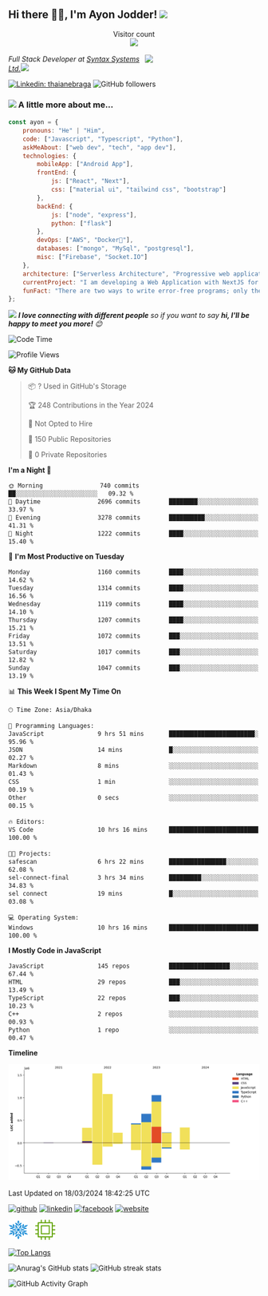
<h2>Hi there 👋🏻, I'm Ayon Jodder! <img src="https://media.giphy.com/media/12oufCB0MyZ1Go/giphy.gif" width="50"></h2>

<p align="center"> 
  Visitor count<br>
  <img src="https://profile-counter.glitch.me/AyonJD/count.svg" />
</p>

<img align='right' src="https://media.giphy.com/media/M9gbBd9nbDrOTu1Mqx/giphy.gif" width="230">
<p><em>Full Stack Developer at <a href="#">Syntax Systems Ltd.</a><img src="https://media.giphy.com/media/WUlplcMpOCEmTGBtBW/giphy.gif" width="30"> 
</em></p>

<!-- ![A MERN Stack Developer](https://raw.githubusercontent.com/AyonJD/AyonJD/main/cover.jpg) -->

[![Linkedin: thaianebraga](https://img.shields.io/badge/-ayon-blue?style=flat-square&logo=Linkedin&logoColor=white&link=https://www.linkedin.com/in/ayon-jodder/)](https://www.linkedin.com/in/ayon-jodder/)
![GitHub followers](https://img.shields.io/github/followers/AyonJD?label=Follow&style=social)

### <img src="https://media.giphy.com/media/VgCDAzcKvsR6OM0uWg/giphy.gif" width="50"> A little more about me... 

```javascript
const ayon = {
    pronouns: "He" | "Him",
    code: ["Javascript", "Typescript", "Python"],
    askMeAbout: ["web dev", "tech", "app dev"],
    technologies: {
        mobileApp: ["Android App"],
        frontEnd: {
            js: ["React", "Next"],
            css: ["material ui", "tailwind css", "bootstrap"]
        },
        backEnd: {
            js: ["node", "express"],
            python: ["flask"]
        },
        devOps: ["AWS", "Docker🐳"],
        databases: ["mongo", "MySql", "postgresql"],
        misc: ["Firebase", "Socket.IO"]
    },
    architecture: ["Serverless Architecture", "Progressive web applications", "Single page applications"],
    currentProject: "I am developing a Web Application with NextJS for Syntax Systems Ltd."
    funFact: "There are two ways to write error-free programs; only the third one works"
};
```
<img src="https://media.giphy.com/media/LnQjpWaON8nhr21vNW/giphy.gif" width="60"> <em><b>I love connecting with different people</b> so if you want to say <b>hi, I'll be happy to meet you more!</b> 😊</em>

<!--START_SECTION:waka-->
![Code Time](http://img.shields.io/badge/Code%20Time-970%20hrs%206%20mins-blue)

![Profile Views](http://img.shields.io/badge/Profile%20Views-0-blue)

**🐱 My GitHub Data** 

> 📦 ? Used in GitHub's Storage 
 > 
> 🏆 248 Contributions in the Year 2024
 > 
> 🚫 Not Opted to Hire
 > 
> 📜 150 Public Repositories 
 > 
> 🔑 0 Private Repositories 
 > 
**I'm a Night 🦉** 

```text
🌞 Morning                740 commits         ██░░░░░░░░░░░░░░░░░░░░░░░   09.32 % 
🌆 Daytime                2696 commits        ████████░░░░░░░░░░░░░░░░░   33.97 % 
🌃 Evening                3278 commits        ██████████░░░░░░░░░░░░░░░   41.31 % 
🌙 Night                  1222 commits        ████░░░░░░░░░░░░░░░░░░░░░   15.40 % 
```
📅 **I'm Most Productive on Tuesday** 

```text
Monday                   1160 commits        ████░░░░░░░░░░░░░░░░░░░░░   14.62 % 
Tuesday                  1314 commits        ████░░░░░░░░░░░░░░░░░░░░░   16.56 % 
Wednesday                1119 commits        ████░░░░░░░░░░░░░░░░░░░░░   14.10 % 
Thursday                 1207 commits        ████░░░░░░░░░░░░░░░░░░░░░   15.21 % 
Friday                   1072 commits        ███░░░░░░░░░░░░░░░░░░░░░░   13.51 % 
Saturday                 1017 commits        ███░░░░░░░░░░░░░░░░░░░░░░   12.82 % 
Sunday                   1047 commits        ███░░░░░░░░░░░░░░░░░░░░░░   13.19 % 
```


📊 **This Week I Spent My Time On** 

```text
🕑︎ Time Zone: Asia/Dhaka

💬 Programming Languages: 
JavaScript               9 hrs 51 mins       ████████████████████████░   95.96 % 
JSON                     14 mins             █░░░░░░░░░░░░░░░░░░░░░░░░   02.27 % 
Markdown                 8 mins              ░░░░░░░░░░░░░░░░░░░░░░░░░   01.43 % 
CSS                      1 min               ░░░░░░░░░░░░░░░░░░░░░░░░░   00.19 % 
Other                    0 secs              ░░░░░░░░░░░░░░░░░░░░░░░░░   00.15 % 

🔥 Editors: 
VS Code                  10 hrs 16 mins      █████████████████████████   100.00 % 

🐱‍💻 Projects: 
safescan                 6 hrs 22 mins       ████████████████░░░░░░░░░   62.08 % 
sel-connect-final        3 hrs 34 mins       █████████░░░░░░░░░░░░░░░░   34.83 % 
sel connect              19 mins             █░░░░░░░░░░░░░░░░░░░░░░░░   03.08 % 

💻 Operating System: 
Windows                  10 hrs 16 mins      █████████████████████████   100.00 % 
```

**I Mostly Code in JavaScript** 

```text
JavaScript               145 repos           █████████████████░░░░░░░░   67.44 % 
HTML                     29 repos            ███░░░░░░░░░░░░░░░░░░░░░░   13.49 % 
TypeScript               22 repos            ███░░░░░░░░░░░░░░░░░░░░░░   10.23 % 
C++                      2 repos             ░░░░░░░░░░░░░░░░░░░░░░░░░   00.93 % 
Python                   1 repo              ░░░░░░░░░░░░░░░░░░░░░░░░░   00.47 % 
```



**Timeline**

![Lines of Code chart](https://raw.githubusercontent.com/AyonJD/AyonJD/master/assets/bar_graph.png)


 Last Updated on 18/03/2024 18:42:25 UTC
<!--END_SECTION:waka-->


[<img src='https://cdn.jsdelivr.net/npm/simple-icons@3.0.1/icons/github.svg' alt='github' height='40'>](https://github.com/AyonJD)  [<img src='https://cdn.jsdelivr.net/npm/simple-icons@3.0.1/icons/linkedin.svg' alt='linkedin' height='40'>](https://www.linkedin.com/in/ayon-jodder/)  [<img src='https://cdn.jsdelivr.net/npm/simple-icons@3.0.1/icons/facebook.svg' alt='facebook' height='40'>](https://www.facebook.com/ayon.jodder.75)  [<img src='https://cdn.jsdelivr.net/npm/simple-icons@3.0.1/icons/icloud.svg' alt='website' height='40'>](https://ayon-jodder-portfolio.web.app/)  

<a href='https://archiveprogram.github.com/'><img src='https://raw.githubusercontent.com/acervenky/animated-github-badges/master/assets/acbadge.gif' width='40' height='40'></a> <a href='https://docs.github.com/en/developers'><img src='https://raw.githubusercontent.com/acervenky/animated-github-badges/master/assets/devbadge.gif' width='40' height='40'></a> 

[![Top Langs](https://github-readme-stats.vercel.app/api/top-langs/?username=AyonJD&theme=cobalt)](https://github.com/anuraghazra/github-readme-stats)

![Anurag's GitHub stats](https://github-readme-stats.vercel.app/api?username=AyonJD&show_icons=true&theme=cobalt) ![GitHub streak stats](https://github-readme-streak-stats.herokuapp.com/?user=AyonJD&theme=cobalt)  

![GitHub Activity Graph](https://activity-graph.herokuapp.com/graph?username=AyonJD&theme=cobalt)  



